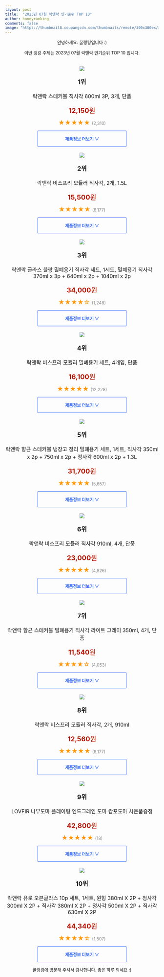 ```yaml
---
layout: post
title:  "2023년 07월 락앤락 인기순위 TOP 10"
author: honeyranking
comments: false
image: "https://thumbnail8.coupangcdn.com/thumbnails/remote/300x300ex/image/retail/images/388601512622483-f4227bd1-21fe-488d-bbb1-78642f7da1ba.jpg"
---
```

<p style="text-align: center;">안녕하세요. 꿀랭킹입니다 :)</p>
<p style="text-align: center;">이번 랭킹 주제는 2023년 07월 락앤락 인기순위 TOP 10 입니다.</p><center><img src="https://thumbnail8.coupangcdn.com/thumbnails/remote/300x300ex/image/retail/images/388601512622483-f4227bd1-21fe-488d-bbb1-78642f7da1ba.jpg" style="margin-top:20px" /></center><p style="text-align: center; font-size: 20px"><b>1위</b></p><p style="text-align: center; font-size: 17px">락앤락 스테커블 직사각 600ml 3P, 3개, 단품</p><p style="text-align: center;"><span style="color: #b61800; font-size: 22px;"><b>12,150</b>원</span></p><p style="text-align: center;"><span style="color: #ff9600; font-size: 20px;">★★★★★ </span><span style="color: #878787;">(2,310)</span></p><center><a href="https://link.coupang.com/a/5e340"><div style="font-size: 14px; display: inline-block; padding: 15px 90px; color: #346aff; border-radius: 2px; border: 1px solid #346aff; cursor: pointer;"><b>제품정보 더보기 &or;</b></div></a></center><center><img src="https://thumbnail10.coupangcdn.com/thumbnails/remote/300x300ex/image/retail/images/9265849118123105-e85282f3-8c8d-4a8a-9f3e-54e4bb31d71b.jpg" style="margin-top:20px" /></center><p style="text-align: center; font-size: 20px"><b>2위</b></p><p style="text-align: center; font-size: 17px">락앤락 비스프리 모듈러 직사각, 2개, 1.5L</p><p style="text-align: center;"><span style="color: #b61800; font-size: 22px;"><b>15,500</b>원</span></p><p style="text-align: center;"><span style="color: #ff9600; font-size: 20px;">★★★★★ </span><span style="color: #878787;">(8,177)</span></p><center><a href="https://link.coupang.com/a/5e341"><div style="font-size: 14px; display: inline-block; padding: 15px 90px; color: #346aff; border-radius: 2px; border: 1px solid #346aff; cursor: pointer;"><b>제품정보 더보기 &or;</b></div></a></center><center><img src="https://thumbnail7.coupangcdn.com/thumbnails/remote/300x300ex/image/retail/images/1148856301602300-2f29d221-db40-4c57-957c-54f4aa0b4fea.jpg" style="margin-top:20px" /></center><p style="text-align: center; font-size: 20px"><b>3위</b></p><p style="text-align: center; font-size: 17px">락앤락 글라스 블랑 밀폐용기 직사각 세트, 1세트, 밀폐용기 직사각 370ml x 3p + 640ml x 2p + 1040ml x 2p</p><p style="text-align: center;"><span style="color: #b61800; font-size: 22px;"><b>34,000</b>원</span></p><p style="text-align: center;"><span style="color: #ff9600; font-size: 20px;">★★★★☆ </span><span style="color: #878787;">(1,248)</span></p><center><a href="https://link.coupang.com/a/5e342"><div style="font-size: 14px; display: inline-block; padding: 15px 90px; color: #346aff; border-radius: 2px; border: 1px solid #346aff; cursor: pointer;"><b>제품정보 더보기 &or;</b></div></a></center><center><img src="https://thumbnail8.coupangcdn.com/thumbnails/remote/300x300ex/image/retail/images/2976892348431036-c826d0e9-16bd-4420-9076-4f82ad9b76f5.jpg" style="margin-top:20px" /></center><p style="text-align: center; font-size: 20px"><b>4위</b></p><p style="text-align: center; font-size: 17px">락앤락 비스프리 모듈러 밀폐용기 세트, 4개입, 단품</p><p style="text-align: center;"><span style="color: #b61800; font-size: 22px;"><b>16,100</b>원</span></p><p style="text-align: center;"><span style="color: #ff9600; font-size: 20px;">★★★★★ </span><span style="color: #878787;">(12,228)</span></p><center><a href="https://link.coupang.com/a/5e343"><div style="font-size: 14px; display: inline-block; padding: 15px 90px; color: #346aff; border-radius: 2px; border: 1px solid #346aff; cursor: pointer;"><b>제품정보 더보기 &or;</b></div></a></center><center><img src="https://thumbnail7.coupangcdn.com/thumbnails/remote/300x300ex/image/retail/images/15019333021083-1a4b6840-ce29-4a6d-8456-9b82b62fdba4.jpg" style="margin-top:20px" /></center><p style="text-align: center; font-size: 20px"><b>5위</b></p><p style="text-align: center; font-size: 17px">락앤락 향균 스테커블 냉장고 정리 밀폐용기 세트, 1세트, 직사각 350ml x 2p + 750ml x 2p + 정사각 600ml x 2p + 1.3L</p><p style="text-align: center;"><span style="color: #b61800; font-size: 22px;"><b>31,700</b>원</span></p><p style="text-align: center;"><span style="color: #ff9600; font-size: 20px;">★★★★★ </span><span style="color: #878787;">(5,657)</span></p><center><a href="https://link.coupang.com/a/5e344"><div style="font-size: 14px; display: inline-block; padding: 15px 90px; color: #346aff; border-radius: 2px; border: 1px solid #346aff; cursor: pointer;"><b>제품정보 더보기 &or;</b></div></a></center><center><img src="https://thumbnail10.coupangcdn.com/thumbnails/remote/300x300ex/image/retail/images/741501670775739-807bac5d-6c78-4c2a-982a-09c4817f46dd.jpg" style="margin-top:20px" /></center><p style="text-align: center; font-size: 20px"><b>6위</b></p><p style="text-align: center; font-size: 17px">락앤락 비스프리 모듈러 직사각 910ml, 4개, 단품</p><p style="text-align: center;"><span style="color: #b61800; font-size: 22px;"><b>23,000</b>원</span></p><p style="text-align: center;"><span style="color: #ff9600; font-size: 20px;">★★★★★ </span><span style="color: #878787;">(4,826)</span></p><center><a href="https://www.coupang.com/vp/products/232941539?itemId=739923995&q=%EB%9D%BD%EC%95%A4%EB%9D%BD&sourceType=search&searchId=dd0c740183514b7ca2a61dfbf277f084"><div style="font-size: 14px; display: inline-block; padding: 15px 90px; color: #346aff; border-radius: 2px; border: 1px solid #346aff; cursor: pointer;"><b>제품정보 더보기 &or;</b></div></a></center><center><img src="https://thumbnail9.coupangcdn.com/thumbnails/remote/300x300ex/image/retail/images/9450789278529138-67d45f20-fe40-4de6-94ef-8f69a6a7d332.jpg" style="margin-top:20px" /></center><p style="text-align: center; font-size: 20px"><b>7위</b></p><p style="text-align: center; font-size: 17px">락앤락 항균 스테커블 밀폐용기 직사각 라이트 그레이 350ml, 4개, 단품</p><p style="text-align: center;"><span style="color: #b61800; font-size: 22px;"><b>11,540</b>원</span></p><p style="text-align: center;"><span style="color: #ff9600; font-size: 20px;">★★★★☆ </span><span style="color: #878787;">(4,053)</span></p><center><a href="https://link.coupang.com/a/5e346"><div style="font-size: 14px; display: inline-block; padding: 15px 90px; color: #346aff; border-radius: 2px; border: 1px solid #346aff; cursor: pointer;"><b>제품정보 더보기 &or;</b></div></a></center><center><img src="https://thumbnail9.coupangcdn.com/thumbnails/remote/300x300ex/image/retail/images/208002622109167-2fd64ea5-85c3-4500-a36d-b25b30bf3802.jpg" style="margin-top:20px" /></center><p style="text-align: center; font-size: 20px"><b>8위</b></p><p style="text-align: center; font-size: 17px">락앤락 비스프리 모듈러 직사각, 2개, 910ml</p><p style="text-align: center;"><span style="color: #b61800; font-size: 22px;"><b>12,560</b>원</span></p><p style="text-align: center;"><span style="color: #ff9600; font-size: 20px;">★★★★★ </span><span style="color: #878787;">(8,177)</span></p><center><a href="https://link.coupang.com/a/5e348"><div style="font-size: 14px; display: inline-block; padding: 15px 90px; color: #346aff; border-radius: 2px; border: 1px solid #346aff; cursor: pointer;"><b>제품정보 더보기 &or;</b></div></a></center><center><img src="https://thumbnail7.coupangcdn.com/thumbnails/remote/300x300ex/image/vendor_inventory/1532/8be407e992bf7b13233a223b9331cb903372d9c9990c791d1083cecb8324.jpg" style="margin-top:20px" /></center><p style="text-align: center; font-size: 20px"><b>9위</b></p><p style="text-align: center; font-size: 17px">LOVFIR 나무도마 플레이팅 엔드그레인 도마 캄포도마 사은품증정</p><p style="text-align: center;"><span style="color: #b61800; font-size: 22px;"><b>42,800</b>원</span></p><p style="text-align: center;"><span style="color: #ff9600; font-size: 20px;">★★★★★ </span><span style="color: #878787;">(18)</span></p><center><a href="https://link.coupang.com/a/5e35a"><div style="font-size: 14px; display: inline-block; padding: 15px 90px; color: #346aff; border-radius: 2px; border: 1px solid #346aff; cursor: pointer;"><b>제품정보 더보기 &or;</b></div></a></center><center><img src="https://thumbnail6.coupangcdn.com/thumbnails/remote/300x300ex/image/retail/images/42501617458738-e4610594-1e5c-4f77-86f0-454b0098b0a0.jpg" style="margin-top:20px" /></center><p style="text-align: center; font-size: 20px"><b>10위</b></p><p style="text-align: center; font-size: 17px">락앤락 유로 오븐글라스 10p 세트, 1세트, 원형 380ml X 2P + 정사각 300ml X 2P + 직사각 380ml X 2P + 정사각 500ml X 2P + 직사각 630ml X 2P</p><p style="text-align: center;"><span style="color: #b61800; font-size: 22px;"><b>44,340</b>원</span></p><p style="text-align: center;"><span style="color: #ff9600; font-size: 20px;">★★★★☆ </span><span style="color: #878787;">(1,507)</span></p><center><a href="https://link.coupang.com/a/5e35c"><div style="font-size: 14px; display: inline-block; padding: 15px 90px; color: #346aff; border-radius: 2px; border: 1px solid #346aff; cursor: pointer;"><b>제품정보 더보기 &or;</b></div></a></center><p style="text-align: center;">꿀랭킹에 방문해 주셔서 감사합니다. 좋은 하루 되세요 :)</p>